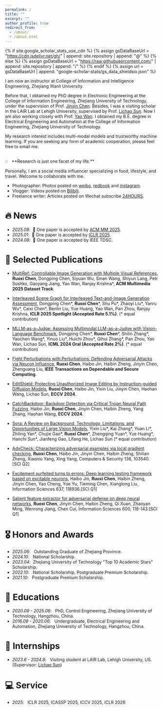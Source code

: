 ```yaml
---
permalink: /
title: ""
excerpt: ""
author_profile: true
redirect_from: 
  - /about/
  - /about.html
---
```


{% if site.google_scholar_stats_use_cdn %}
{% assign gsDataBaseUrl = "https://cdn.jsdelivr.net/gh/" | append: site.repository | append: "@" %}
{% else %}
{% assign gsDataBaseUrl = "https://raw.githubusercontent.com/" | append: site.repository | append: "/" %}
{% endif %}
{% assign url = gsDataBaseUrl | append: "google-scholar-stats/gs_data_shieldsio.json" %}

<span class='anchor' id='about-me'></span>

I am now an instructor at College of Information and Intelligence Engineering, Zhejiang Wanli University. 

Before that, I obtained my PhD degree in Electronic Engineering at the College of Information Engineering, Zhejiang University of Technology, under the supervision of Prof. [Jinyin Chen](http://121.196.145.171:8080/chenjinyin/). Besides, I was a visiting scholar in the LAIR Lab at Lehigh University, supervised by Prof. [Lichao Sun](https://lichao-sun.github.io/). Now I am also working closely with Prof. [Yao Wan](https://scholar.google.com/citations?user=c3MtqtMAAAAJ&hl=en).
I obtained my B.E. degree in Electrical Engineering and Automation at the College of Information Engineering, Zhejiang University of Technology.

My research interest includes multi-modal models and trustworthy machine learning. If you are seeking any form of academic cooperation, please feel free to email me.

<br/>
💡 &nbsp; **Research is just one facet of my life.** 

Personally, I am a social media influencer specializing in food, lifestyle, and travel. Welcome to collaborate with me.
- Photographer: Photos posted on [weibo](https://weibo.com/u/2900962381), [redbook](https://www.xiaohongshu.com/user/profile/5f30dfc3000000000100bb43?xhsshare=CopyLink&appuid=61bc33570000000010006e41&apptime=1716239785) and [instagram](https://www.instagram.com/dipsy0830?igsh=MXFkb3IycmcyY2RlYQ%3D%3D&utm_source=qr).
- Vlogger: Videos posted on [Bilibili](https://b23.tv/qs3fDIC).
- Freelance writer: Articles posted on Wechat subscribe [24HOURS](https://mp.weixin.qq.com/s/g2YgkbGvIrCevYSiA6IVEA).

# 🔥 News
- *2025.08*: &nbsp;🎉 One paper is accepted by [ACM MM 2025](https://acmmm2025.org/).
- *2025.01*: &nbsp;🎉 One paper is accepted by [ICLR 2025](https://iclr.cc/virtual/2025/papers.html).
- *2024.08*: &nbsp;🎉 One paper is accepted by IEEE TDSC.

# 📝 Selected Publications 
- [MultiRef: Controllable Image Generation with Multiple Visual References](https://arxiv.org/pdf/2508.06905), **Ruoxi Chen**, Dongping Chen, Siyuan Wu, Sinan Wang, Shiyun Lang, Petr Sushko, Gaoyang Jiang, Yao Wan, Ranjay Krishna\*, **ACM Multimedia 2025 Dataset Track**.

- [Interleaved Scene Graph for Interleaved Text-and-Image Generation Assessment](https://arxiv.org/pdf/2411.17188), Dongping Chen\*, **Ruoxi Chen**\*, Shu Pu\*, Zhaoyi Liu\*, Yanru Wu\*, Caixi Chen\*, Benlin Liu, Yue Huang, Yao Wan, Pan Zhou, Ranjay Krishna, **ICLR 2025 Spotlight  (Accepted Rate 5.1%)**. (\* equal contribution)
- [MLLM-as-a-Judge: Assessing Multimodal LLM-as-a-Judge with Vision-Language Benchmark](https://arxiv.org/pdf/2402.04788), Dongping Chen\*, **Ruoxi Chen**\*, Shilin Zhang\*, Yaochen Wang\*, Yinuo Liu\*, Huichi Zhou\*, Qihui Zhang\*, Pan Zhou, Yao Wan, Lichao Sun, **ICML 2024 Oral (Accepted Rate 2%)**. (\* equal contribution)
- [Fight Perturbations with Perturbations: Defending Adversarial Attacks via Neuron Influence](https://ieeexplore.ieee.org/abstract/document/10640242), **Ruoxi Chen**, Haibo Jin, Haibin Zheng, Jinyin Chen, Zhenguang Liu, **IEEE Transactions on Dependable and Secure Computing**.
- [EditShield: Protecting Unauthorized Image Editing by Instruction-guided Diffusion Models](https://arxiv.org/pdf/2311.12066), **Ruoxi Chen**, Haibo Jin, Yixin Liu, Jinyin Chen, Haohan Wang, Lichao Sun, **ECCV 2024**.
- [CatchBackdoor: Backdoor Detection via Critical Trojan Neural Path Fuzzing](https://www.ecva.net/papers/eccv_2024/papers_ECCV/papers/06326.pdf), Haibo Jin, **Ruoxi Chen**, Jinyin Chen, Haibin Zheng, Yang Zhang, Haohan Wang, **ECCV 2024**.

- [Sora: A Review on Background, Technology, Limitations, and Opportunities of Large Vision Models](https://arxiv.org/abs/2402.17177), Yixin Liu\*, Kai Zhang\*, Yuan Li\*, Zhiling Yan\*, Chujie Gao\*, **Ruoxi Chen**\*, Zhengqing Yuan\*, Yue Huang\*, Hanchi Sun\*, Jianfeng Gao, Lifang He, Lichao Sun (\* equal contribution)

- [AdvCheck: Characterizing adversarial examples via local gradient checking](https://www.sciencedirect.com/science/article/pii/S0167404823004509), **Ruoxi Chen**, Haibo Jin, Jinyin Chen, Haibin Zheng, Shilian Zheng, Xiaoniu Yang, Xing Yang, Computers & Security 136, 103540. \[SCI Q2\]

- [Excitement surfeited turns to errors: Deep learning testing framework based on excitable neurons](https://www.sciencedirect.com/science/article/pii/S0020025523005054), Haibo Jin, **Ruoxi Chen**, Haibin Zheng, Jinyin Chen, Yao Cheng, Yue Yu, Tieming Chen, Xianglong Liu, Information Sciences 637, 118936.\[SCI Q1\]

- [Salient feature extractor for adversarial defense on deep neural networks](https://www.sciencedirect.com/science/article/pii/S0020025522002754), **Ruoxi Chen**, Jinyin Chen, Haibin Zheng, Qi Xuan, Zhaoyan Ming, Wenrong Jiang, Chen Cui, Information Sciences 600, 118-143.\[SCI Q1\]

# 🎖️ Honors and Awards
- *2025.06*: &nbsp; Outstanding Graduate of Zhejiang Province.
- *2024.10*: &nbsp; National Scholarship.
- *2023.04*: &nbsp;Zhejiang University of Technology "Top 10 Academic Stars" Scholarship. 
- *2022.10*: &nbsp; National Scholarship, Postgraduate Premium Scholarship.
- *2021.10*: &nbsp; Postgraduate Premium Scholarship.
  
# 📖 Educations
- *2020.09 - 2025.06*: &nbsp; PhD, Control Engineering, Zhejiang University of Technology, Hangzhou, China. 
- *2016.09 - 2020.06*: &nbsp; Undergraduate, Electrical Engineering and Automation, Zhejiang University of Technology, Hangzhou, China. 


# 🔖 Internships
- *2023.6 - 2024.8*: &nbsp; Visiting student at LAIR Lab, Lehigh University, US. (Supervisor: [Lichao Sun](https://lichao-sun.github.io/))

# 💻 Service
- *2025*: &nbsp; ICLR 2025, ICASSP 2025, ICCV 2025, ICLR 2026
